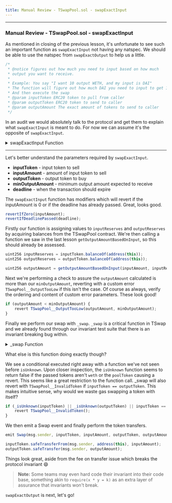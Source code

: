 ```yaml
---
title: Manual Review - TSwapPool.sol - swapExactInput
---
```


---

### Manual Review - TSwapPool.sol - swapExactInput

As mentioned in closing of the previous lesson, it's unfortunate to see such an important function as `swapExactInput` not having any natspec. We should be able to use the natspec from `swapExactOutput` to help us a little.

```js
/*
 * @notice figures out how much you need to input based on how much
 * output you want to receive.
 *
 * Example: You say "I want 10 output WETH, and my input is DAI"
 * The function will figure out how much DAI you need to input to get 10 WETH
 * And then execute the swap
 * @param inputToken ERC20 token to pull from caller
 * @param outputToken ERC20 token to send to caller
 * @param outputAmount The exact amount of tokens to send to caller
 */
```

In an audit we would absolutely talk to the protocol and get them to explain what `swapExactInput` is meant to do. For now we can assume it's the opposite of `swapExactInput`.

<details>
<summary>swapExactInput Function</summary>

```js
function swapExactInput(
    IERC20 inputToken,
    uint256 inputAmount,
    IERC20 outputToken,
    uint256 minOutputAmount,
    uint64 deadline
)
    public
    revertIfZero(inputAmount)
    revertIfDeadlinePassed(deadline)
    returns (uint256 output)
{
    uint256 inputReserves = inputToken.balanceOf(address(this));
    uint256 outputReserves = outputToken.balanceOf(address(this));

    uint256 outputAmount = getOutputAmountBasedOnInput(inputAmount, inputReserves, outputReserves);

    if (outputAmount < minOutputAmount) {
        revert TSwapPool__OutputTooLow(outputAmount, minOutputAmount);
    }

    _swap(inputToken, inputAmount, outputToken, outputAmount);
}
```

</details>

---

Let's better understand the parameters required by `swapExactInput`.

- **inputToken** - input token to sell
- **inputAmount** - amount of input token to sell
- **outputToken** - output token to buy
- **minOutputAmount** - minimum output amount expected to receive
- **deadline** - when the transaction should expire

The `swapExactInput` function has modifiers which will revert if the inputAmount is 0 or if the deadline has already passed. Great, looks good.

```js
revertIfZero(inputAmount);
revertIfDeadlinePassed(deadline);
```

Firstly our function is assigning values to `inputReserves` and `outputReserves` by acquiring balances from the TSwapPool contract. We're then calling a function we saw in the last lesson `getOutputAmountBasedOnInput`, so this should already be assessed.

```js
uint256 inputReserves = inputToken.balanceOf(address(this));
uint256 outputReserves = outputToken.balanceOf(address(this));

uint256 outputAmount = getOutputAmountBasedOnInput(inputAmount, inputReserves, outputReserves);
```

Next we're performing a check to assure the `outputAmount` calculated is more than our `minOutputAmount`, reverting with a custom error `TSwapPool__OutputTooLow` if this isn't the case. Of course as always, verify the ordering and content of custom error parameters. These look good!

```js
if (outputAmount < minOutputAmount) {
    revert TSwapPool__OutputTooLow(outputAmount, minOutputAmount);
}
```

Finally we perform our swap with `_swap`. `_swap` is a critical function in TSwap and we already found through our invariant test suite that there is an invariant breaking bug within.

<details>
<summary>_swap Function</summary>

```js
function _swap(IERC20 inputToken, uint256 inputAmount, IERC20 outputToken, uint256 outputAmount) private {
    if (_isUnknown(inputToken) || _isUnknown(outputToken) || inputToken == outputToken) {
        revert TSwapPool__InvalidToken();
    }

    // @Audit-High - Breaks protocol invariant
    swap_count++;
    if (swap_count >= SWAP_COUNT_MAX) {
        swap_count = 0;
        outputToken.safeTransfer(msg.sender, 1_000_000_000_000_000_000);
    }
    emit Swap(msg.sender, inputToken, inputAmount, outputToken, outputAmount);

    inputToken.safeTransferFrom(msg.sender, address(this), inputAmount);
    outputToken.safeTransfer(msg.sender, outputAmount);
}
```

</details>

What else is this function doing exactly though?

We see a conditional executed right away with a function we've not seen before `isUnknown`. Upon closer inspection, the `isUnknown` function seems to return false if the passed tokens aren't `weth` or the `poolToken` causing a revert. This seems like a great restriction to the function call. \_swap will also revert with `TSwapPool__InvalidToken` if `inputToken == outputToken`. This makes intuitive sense, why would we waste gas swapping a token with itself?

```js
if (_isUnknown(inputToken) || _isUnknown(outputToken) || inputToken == outputToken) {
    revert TSwapPool__InvalidToken();
}
```

We then emit a Swap event and finally perform the token transfers.

```js
emit Swap(msg.sender, inputToken, inputAmount, outputToken, outputAmount);

inputToken.safeTransferFrom(msg.sender, address(this), inputAmount);
outputToken.safeTransfer(msg.sender, outputAmount);
```

Things look great, aside from the fee on transfer issue which breaks the protocol invariant 😄

> **Note:** Some teams may even hard code their invariant into their code base, something akin to `require(x * y = k)` as an extra layer of assurance that invariants won't break.

`swapExactOutput` is next, let's go!
